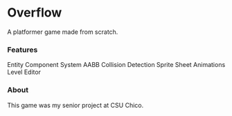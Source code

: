 # Overflow
A platformer game made from scratch.

### Features
Entity Component System
AABB Collision Detection
Sprite Sheet Animations
Level Editor

### About
This game was my senior project at CSU Chico.
